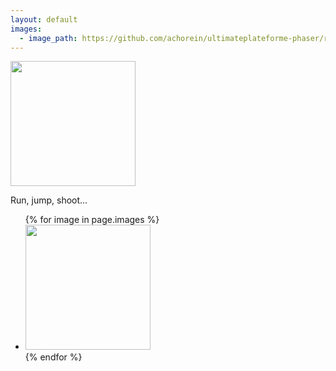 ```yaml
---
layout: default
images:
  - image_path: https://github.com/achorein/ultimateplateforme-phaser/raw/master/docs/assets/images/screen-01.png
---
```


<p>
    <img src="https://github.com/achorein/ultimateplateforme-phaser/raw/master/assets/menu/game-logo.png" height="200"/>
</p>

Run, jump, shoot...

<ul>
    {% for image in page.images %}
    <li><a href="{{ image.image_path }}"><img src="{{ image.image_path }}" height="200"/></a></li>
    {% endfor %}
</ul>


